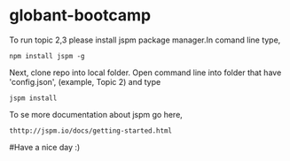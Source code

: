 # globant-bootcamp


To run topic 2,3 please install jspm package manager.In comand line type, 
```
npm install jspm -g
```
Next, clone repo into local folder. Open command line into folder that have 'config.json', (example, Topic 2) and type
```
jspm install
```
To se more documentation about jspm go here,
```
thttp://jspm.io/docs/getting-started.html
```

#Have a nice day :)
